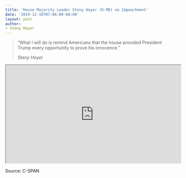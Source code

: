 ```yaml
---
title: 'House Majority Leader Steny Hoyer (D-MD) on Impeachment'
date: '2019-12-18T07:06:00-08:00'
layout: post
author:
- Steny Hoyer
---
```


> “What I will do is remind Americans that the house provided President Trump every opportunity to prove his innocence.”
>
> <cite>Steny Hoyer</cite>

<iframe width="560" height="315" src="https://www.youtube.com/embed/JMVlL3uPEuw" title="YouTube video player"></iframe>

Source: C-SPAN
